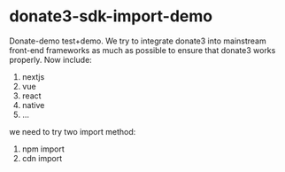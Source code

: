 # donate3-sdk-import-demo



Donate-demo test+demo.
We try to integrate donate3 into mainstream front-end frameworks as much as possible to ensure that donate3 works properly.
Now include:
1. nextjs
2. vue
3. react
4. native
5. ...

we need to try two import method:
1. npm import
2. cdn import
